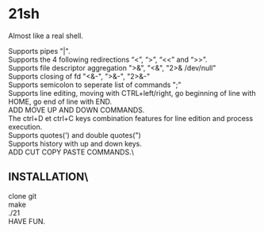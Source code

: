 # 21sh
Almost like a real shell.

Supports pipes "|".\
Supports the 4 following redirections “<”, “>”, “<<” and “>>”.\
Supports file descriptor aggregation ">&", "<&", "2>& /dev/null"\
Supports closing of fd "<&-", ">&-", "2>&-"\
Supports semicolon to seperate list of commands ";"\
Supports line editing, moving with CTRL+left/right, go beginning of line with HOME, go end of line with END.\
ADD MOVE UP AND DOWN COMMANDS.\
The ctrl+D et ctrl+C keys combination features for line edition and process execution.\
Supports quotes(') and double quotes(")\
Supports history with up and down keys.\
ADD CUT COPY PASTE COMMANDS.\

## INSTALLATION\
clone git\
make\
./21\
HAVE FUN.
